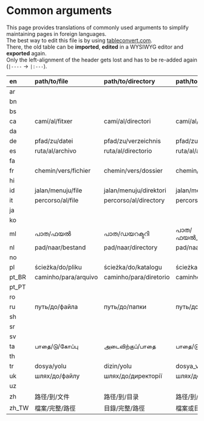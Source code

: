 # Common arguments

This page provides translations of commonly used arguments to simplify maintaining pages in foreign languages.  
The best way to edit this file is by using [tableconvert.com](https://tableconvert.com/).  
There, the old table can be **imported**, **edited** in a WYSIWYG editor and **exported** again.  
Only the left-alignment of the header gets lost and has to be re-added again (`|----` → `|:---`).

| en    | path/to/file        | path/to/directory      | path/to/file_or_directory                                      | package   | username          |
|:------|:--------------------|:-----------------------|:---------------------------------------------------------------|:----------|:------------------|
| ar    |                     |                        |                                                                |           |                   |
| bn    |                     |                        |                                                                |           |                   |
| bs    |                     |                        |                                                                |           |                   |
| ca    | camí/al/fitxer      | camí/al/directori      | camí/al/fitxer_o_directori                                     | paquet    | nom_usuari        |
| da    |                     |                        |                                                                |           |                   |
| de    | pfad/zu/datei       | pfad/zu/verzeichnis    | pfad/zu/datei_oder_verzeichnis                                 | paket     | benutzername      |
| es    | ruta/al/archivo     | ruta/al/directorio     | ruta/al/archivo_o_directorio                                   | paquete   |                   |
| fa    |                     |                        |                                                                |           |                   |
| fr    | chemin/vers/fichier | chemin/vers/dossier    | chemin/vers/fichier_ou_dossier                                 | paquet    | nom_d_utilisateur |
| hi    |                     |                        |                                                                |           |                   |
| id    | jalan/menuju/file   | jalan/menuju/direktori | jalan/menuju/file_atau_direktori                               | paket     | nama_pengguna     |
| it    | percorso/al/file    | percorso/al/directory  | percorso/al/file_o_directory                                   | pacchetto |                   |
| ja    |                     |                        |                                                                |           |                   |
| ko    |                     |                        |                                                                |           |                   |
| ml    | പാത/ഫയൽ            |       പാത/ഡയറക്ടറി        |        പാത/ഫയൽ_അല്ലെങ്കിൽ_ഡയറക്ടറി                                  | പാക്കേജ്     |ഉപയോക്തൃനാമം         |
| nl    | pad/naar/bestand    | pad/naar/directory     | pad/naar/bestand_of_directory                                  |           |                   |
| no    |                     |                        |                             |           |                   |
| pl    | ścieżka/do/pliku    | ścieżka/do/katalogu    | ścieżka/do/pliku_lub_katalogu                                  | pakiet    | nazwa_użytkownika |
| pt_BR | caminho/para/arquivo | caminho/para/diretorio | caminho/para/arquivo_ou_diretorio                              | pacote    |                   |
| pt_PT |                     |                        |                                                                |           |                   |
| ro    |                     |                        |                                                                |           |                   |
| ru    | путь/до/файла       | путь/до/папки          | путь/до/файла_или_папки                                        |           |                   |
| sh    |                     |                        |                                                                |           |                   |
| sr    |                     |                        |                                                                |           |                   |
| sv    |                     |                        |                                                                |           |                   |
| ta    | பாதை/டு/கோப்பு      |அடைவிற்குப்/பாதை   | பாதை/டு/கோப்பு_அல்லது_அடைவு                                    |நிரல்தொகுப்பு|பயனர்ப்பெயர் |
| th    |                     |                        |                                                                |           |                   |
| tr    | dosya/yolu          | dizin/yolu             | dosya_veya_dizin/yolu                                          | paket     | kullanıcı_adı     |
| uk    | шлях/до/файлу       | шлях/до/директорії     | шлях/до/файлу_чи_директорії                                    | пакунок   | ім'я_користувача  |
| uz    |                     |                        |                                                                |           |                   |
| zh    | 路径/到/文件             | 路径/到/目录           | 路径/到/文件或目录                                                     | 包        | 用户名            |
| zh_TW | 檔案/完整/路徑            | 目錄/完整/路徑         | 檔案或目錄/完整/路徑                                                    | 套件      | 使用者名稱        |
